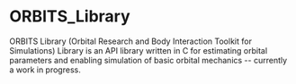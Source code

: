 # ORBITS_Library
ORBITS Library (Orbital Research and Body Interaction Toolkit for Simulations) Library is an API library written in C for estimating orbital parameters and enabling simulation of basic orbital mechanics -- currently a work in progress.
